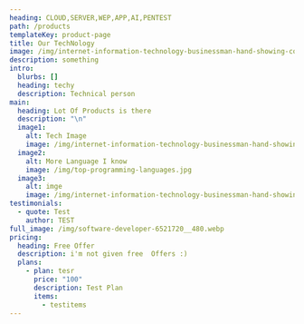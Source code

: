 ```yaml
---
heading: CLOUD,SERVER,WEP,APP,AI,PENTEST
path: /products
templateKey: product-page
title: Our TechNology
image: /img/internet-information-technology-businessman-hand-showing-concept-75784736.jpg
description: something
intro:
  blurbs: []
  heading: techy
  description: Technical person
main:
  heading: Lot Of Products is there
  description: "\n"
  image1:
    alt: Tech Image
    image: /img/internet-information-technology-businessman-hand-showing-concept-75784736.jpg
  image2:
    alt: More Language I know
    image: /img/top-programming-languages.jpg
  image3:
    alt: imge
    image: /img/internet-information-technology-businessman-hand-showing-concept-75784736.jpg
testimonials:
  - quote: Test
    author: TEST
full_image: /img/software-developer-6521720__480.webp
pricing:
  heading: Free Offer
  description: i'm not given free  Offers :)
  plans:
    - plan: tesr
      price: "100"
      description: Test Plan
      items:
        - testitems
---
```

